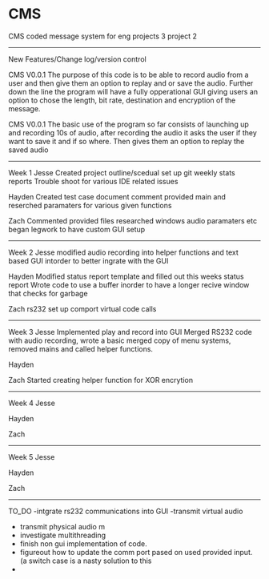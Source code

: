 ﻿# CMS
CMS coded message system for eng projects 3 project 2



________________________________________________________________________________________________________________
New Features/Change log/version control


CMS V0.0.1
The purpose of this code is to be able to record audio from a user 
and then give them an option to replay and or save the audio.
Further down the line the program will have a fully opperational
GUI giving users an option to chose the length, bit rate, destination
and encryption of the message. 

CMS V0.0.1
The basic use of the program so far consists of launching up and
recording 10s of audio, after recording the audio it asks the user if
they want to save it and if so where. Then gives them an option to replay
the saved audio


________________________________________________________________________________________________________________

Week 1
Jesse
Created project outline/scedual 
set up git
weekly stats reports
Trouble shoot for various IDE related issues

Hayden
Created test case document
comment provided main and reserched paramaters for various given functions

Zach
Commented provided files
researched windows audio paramaters etc
began legwork to have custom GUI setup

________________________________________________________________________________________________________________

Week 2
Jesse
modified audio recording into helper functions and text based GUI intorder to better ingrate with the GUI

Hayden
Modified status report template and filled out this weeks status report
Wrote code to use a buffer inorder to have a longer recive window that checks for garbage

Zach
rs232 set up comport virtual code calls

________________________________________________________________________________________________________________
Week 3
Jesse
Implemented play and record into GUI
Merged RS232 code with audio recording, wrote a basic merged copy of menu systems, removed mains and called helper functions.

Hayden

Zach
Started creating helper function for XOR encrytion
________________________________________________________________________________________________________________
Week 4
Jesse

Hayden

Zach
________________________________________________________________________________________________________________
Week 5
Jesse

Hayden

Zach
________________________________________________________________________________________________________________

TO_DO
-intgrate rs232 communications into GUI
-transmit virtual audio
- transmit physical audio m
- investigate multithreading
- finish non gui implementation of code. 
- figureout how to update the comm port pased on used provided input. (a switch case is a nasty solution to this
- 
